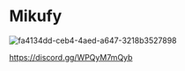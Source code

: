 # Mikufy
![fa4134dd-ceb4-4aed-a647-3218b3527898](https://github.com/user-attachments/assets/04437fef-e6d5-4a7b-8dbc-38e026d65029)


https://discord.gg/WPQyM7mQyb
